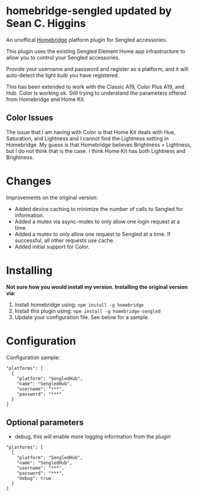 # homebridge-sengled updated by Sean C. Higgins
An unoffical [Homebridge](https://github.com/nfarina/homebridge) platform plugin for Sengled accessories.

This plugin uses the existing Sengled Element Home app infrastructure to allow you to control your Sengled accessories.

Provide your username and password and register as a platform, and it will auto-detect the light bulb you have registered.

This has been extended to work with the Classic A19, Color Plus A19, and Hub. Color is working ok. Still trying to
understand the parameters offered from Homebridge and Home Kit.

## Color Issues

The issue that I am having with Color is that Home Kit deals with Hue, Saturation, and Lightness and I cannot find the Lightness setting in Homebridge. My guess is that Homebridge believes Brightness = Lightness, but I do not think that is the case. I think Home Kit has both Lightness and Brightness.

# Changes

Improvements on the original version:

- Added device caching to minimize the number of calls to Sengled for information.
- Added a mutex via async-mutex to only allow one login request at a time.
- Added a mutex to only allow one request to Sengled at a time. If successful, all other requests use cache.
- Added initial support for Color.

# Installing

**Not sure how you would install my version. Installing the original version via:**

1. Install homebridge using: `npm install -g homebridge`
2. Install this plugin using: `npm install -g homebridge-sengled`
3. Update your configuration file. See below for a sample.

# Configuration

Configuration sample:

```
"platforms": [
  {
    "platform": "SengledHub",
    "name": "SengledHub",
    "username": "***",
    "password": "***"
  }
]
```

## Optional parameters

- debug, this will enable more logging information from the plugin

```
"platforms": [
  {
    "platform": "SengledHub",
    "name": "SengledHub",
    "username": "***",
    "password": "***",
    "debug": true
  }
]
```
